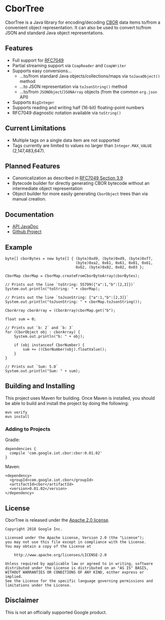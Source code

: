 CborTree
========

CborTree is a Java library for encoding/decoding [CBOR](https://tools.ietf.org/html/rfc7049)
data items to/from a convenient object representation. It can also be used to convert
to/from JSON and standard Java object representations.

## Features ##

 * Full support for [RFC7049](https://tools.ietf.org/html/rfc7049)
 * Partial streaming support via `CoapReader` and `CoapWriter`
 * Supports easy conversions...
    * ...to/from standard Java objects/collections/maps via `toJavaObject()` method
    * ...to JSON representation via `toJsonString()` method
    * ...to/from `JSONObject`/`JSONArray` objects (from the common `org.json` API)
 * Supports `BigInteger`
 * Supports reading and writing half (16-bit) floating-point numbers
 * RFC7049 diagnostic notation available via `toString()`

## Current Limitations ##

 * Multiple tags on a single data item are not supported
 * Tags currently are limited to values no larger than `Integer.MAX_VALUE` (2,147,483,647).

## Planned Features ##

 * Canonicalization as described in [RFC7049 Section 3.9](https://tools.ietf.org/html/rfc7049#section-3.9)
 * Bytecode builder for directly generating CBOR bytecode without an intermediate object representation
 * Object builder for more easily generating `CborObject` trees than via manual creation.

## Documentation ##

 * [API JavaDoc](https://google.github.io/cbortree/releases/latest/apidocs/)
 * [Github Project](https://github.com/google/cbortree)

## Example ##

    byte[] cborBytes = new byte[] { (byte)0xd9, (byte)0xd9, (byte)0xf7,
                                    (byte)0xa2, 0x61, 0x61, 0x01, 0x61,
                                    0x62, (byte)0x82, 0x02, 0x03 };

    CborMap cborMap = CborMap.createFromCborByteArray(cborBytes);

    // Prints out the line `toString: 55799({"a":1,"b":[2,3]})`
    System.out.println("toString: " + cborMap);

    // Prints out the line `toJsonString: {"a":1,"b":[2,3]}`
    System.out.println("toJsonString: " + cborMap.toJsonString());

    CborArray cborArray = (CborArray)cborMap.get("b");

    float sum = 0;

    // Prints out `b: 2` and `b: 3`
    for (CborObject obj : cborArray) {
        System.out.println("b: " + obj);

        if (obj instanceof CborNumber) {
            sum += ((CborNumber)obj).floatValue();
        }
    }

    // Prints out `Sum: 5.0`
    System.out.println("Sum: " + sum);

## Building and Installing ##

This project uses Maven for building. Once Maven is installed, you
should be able to build and install the project by doing the
following:

    mvn verify
    mvn install

### Adding to Projects ###

Gradle:

    dependencies {
	  compile 'com.google.iot.cbor:cbor:0.01.02'
	}

Maven:

    <dependency>
	  <groupId>com.google.iot.cbor</groupId>
	  <artifactId>cbor</artifactId>
	  <version>0.01.02</version>
    </dependency>

## License ##

CborTree is released under the [Apache 2.0 license](LICENSE).

	Copyright 2018 Google Inc.

	Licensed under the Apache License, Version 2.0 (the "License");
	you may not use this file except in compliance with the License.
	You may obtain a copy of the License at

		http://www.apache.org/licenses/LICENSE-2.0

	Unless required by applicable law or agreed to in writing, software
	distributed under the License is distributed on an "AS IS" BASIS,
	WITHOUT WARRANTIES OR CONDITIONS OF ANY KIND, either express or implied.
	See the License for the specific language governing permissions and
	limitations under the License.

## Disclaimer ##

This is not an officially supported Google product.

